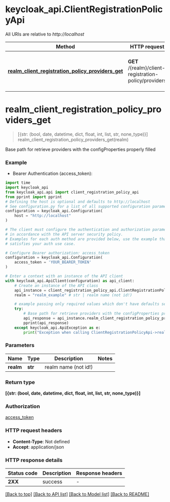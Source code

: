 # keycloak_api.ClientRegistrationPolicyApi

All URIs are relative to *http://localhost*

Method | HTTP request | Description
------------- | ------------- | -------------
[**realm_client_registration_policy_providers_get**](ClientRegistrationPolicyApi.md#realm_client_registration_policy_providers_get) | **GET** /{realm}/client-registration-policy/providers | Base path for retrieve providers with the configProperties properly filled


# **realm_client_registration_policy_providers_get**
> [{str: (bool, date, datetime, dict, float, int, list, str, none_type)}] realm_client_registration_policy_providers_get(realm)

Base path for retrieve providers with the configProperties properly filled

### Example

* Bearer Authentication (access_token):

```python
import time
import keycloak_api
from keycloak_api.api import client_registration_policy_api
from pprint import pprint
# Defining the host is optional and defaults to http://localhost
# See configuration.py for a list of all supported configuration parameters.
configuration = keycloak_api.Configuration(
    host = "http://localhost"
)

# The client must configure the authentication and authorization parameters
# in accordance with the API server security policy.
# Examples for each auth method are provided below, use the example that
# satisfies your auth use case.

# Configure Bearer authorization: access_token
configuration = keycloak_api.Configuration(
    access_token = 'YOUR_BEARER_TOKEN'
)

# Enter a context with an instance of the API client
with keycloak_api.ApiClient(configuration) as api_client:
    # Create an instance of the API class
    api_instance = client_registration_policy_api.ClientRegistrationPolicyApi(api_client)
    realm = "realm_example" # str | realm name (not id!)

    # example passing only required values which don't have defaults set
    try:
        # Base path for retrieve providers with the configProperties properly filled
        api_response = api_instance.realm_client_registration_policy_providers_get(realm)
        pprint(api_response)
    except keycloak_api.ApiException as e:
        print("Exception when calling ClientRegistrationPolicyApi->realm_client_registration_policy_providers_get: %s\n" % e)
```


### Parameters

Name | Type | Description  | Notes
------------- | ------------- | ------------- | -------------
 **realm** | **str**| realm name (not id!) |

### Return type

**[{str: (bool, date, datetime, dict, float, int, list, str, none_type)}]**

### Authorization

[access_token](../README.md#access_token)

### HTTP request headers

 - **Content-Type**: Not defined
 - **Accept**: application/json


### HTTP response details

| Status code | Description | Response headers |
|-------------|-------------|------------------|
**2XX** | success |  -  |

[[Back to top]](#) [[Back to API list]](../README.md#documentation-for-api-endpoints) [[Back to Model list]](../README.md#documentation-for-models) [[Back to README]](../README.md)

